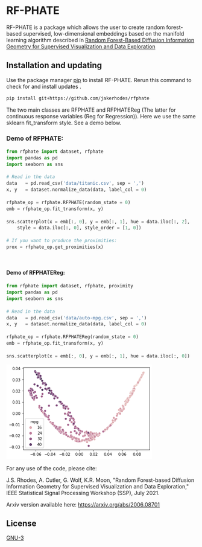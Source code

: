 # RF-PHATE

RF-PHATE is a package which allows the user to create random forest-based supervised, low-dimensional embeddings based on the 
manifold learning algorithm described in 
[Random Forest-Based Diffusion Information Geometry for Supervised Visualization and Data Exploration](https://ieeexplore.ieee.org/document/9513749)

## Installation and updating
Use the package manager [pip](https://pip.pypa.io/en/stable/) to install RF-PHATE.
Rerun this command to check for and install  updates .
```bash
pip install git+https://github.com/jakerhodes/rfphate
```

The two main classes are RFPHATE and RFPHATEReg (The latter for continuous response variables (Reg for Regression)).
Here we use the same sklearn fit_transform style. See a demo below.

### Demo of RFPHATE:
```python
from rfphate import dataset, rfphate
import pandas as pd
import seaborn as sns

# Read in the data
data   = pd.read_csv('data/titanic.csv', sep = ',')
x, y   = dataset.normalize_data(data, label_col = 0)

rfphate_op = rfphate.RFPHATE(random_state = 0)
emb = rfphate_op.fit_transform(x, y)

sns.scatterplot(x = emb[:, 0], y = emb[:, 1], hue = data.iloc[:, 2],
    style = data.iloc[:, 0], style_order = [1, 0])

# If you want to produce the proximities:
prox = rfphate_op.get_proximities(x)
```
![]()


#### Demo of RFPHATEReg:
```python
from rfphate import dataset, rfphate, proximity
import pandas as pd
import seaborn as sns

# Read in the data
data   = pd.read_csv('data/auto-mpg.csv', sep = ',')
x, y   = dataset.normalize_data(data, label_col = 0)

rfphate_op = rfphate.RFPHATEReg(random_state = 0)
emb = rfphate_op.fit_transform(x, y)

sns.scatterplot(x = emb[:, 0], y = emb[:, 1], hue = data.iloc[:, 0])
```
![](images/auto-mpg.png)

For any use of the code, please cite:

J.S. Rhodes, A. Cutler, G. Wolf, K.R. Moon, "Random Forest-based Diffusion Information Geometry for Supervised Visualization and Data Exploration," IEEE Statistical Signal Processing Workshop (SSP), July 2021.

Arxiv version available here: https://arxiv.org/abs/2006.08701

## License
[GNU-3](https://www.gnu.org/licenses/gpl-3.0.en.html)
